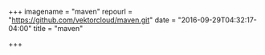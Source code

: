 +++
imagename = "maven"
repourl = "https://github.com/vektorcloud/maven.git"
date = "2016-09-29T04:32:17-04:00"
title = "maven"

+++

